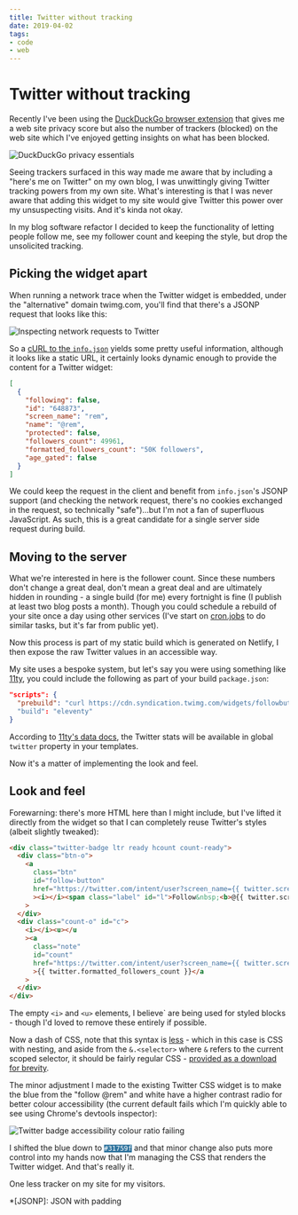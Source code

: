 ```yaml
---
title: Twitter without tracking
date: 2019-04-02
tags:
- code
- web
---
```


# Twitter without tracking

Recently I've been using the [DuckDuckGo browser extension](https://chrome.google.com/webstore/detail/duckduckgo-privacy-essent/bkdgflcldnnnapblkhphbgpggdiikppg) that gives me a web site privacy score but also the number of trackers (blocked) on the web site which I've enjoyed getting insights on what has been blocked.

<!--more-->

<img class="half" src="/images/duckduckgo-rating.png" alt="DuckDuckGo privacy essentials">

Seeing trackers surfaced in this way made me aware that by including a "here's me on Twitter" on my own blog, I was unwittingly giving Twitter tracking powers from my own site. What's interesting is that I was never aware that adding this widget to my site would give Twitter this power over my unsuspecting visits. And it's kinda not okay.

In my blog software refactor I decided to keep the functionality of letting people follow me, see my follower count and keeping the style, but drop the unsolicited tracking.

## Picking the widget apart

When running a network trace when the Twitter widget is embedded, under the "alternative" domain twimg.com, you'll find that there's a JSONP request that looks like this:

![Inspecting network requests to Twitter](/images/twitter-followers-network.png)

So a [cURL to the `info.json`](https://cdn.syndication.twimg.com/widgets/followbutton/info.json\?lang\=en\&screen_names\=rem) yields some pretty useful information, although it looks like a static URL, it certainly looks dynamic enough to provide the content for a Twitter widget:

```json
[
  {
    "following": false,
    "id": "648873",
    "screen_name": "rem",
    "name": "@rem",
    "protected": false,
    "followers_count": 49961,
    "formatted_followers_count": "50K followers",
    "age_gated": false
  }
]
```

We could keep the request in the client and benefit from `info.json`'s JSONP support (and checking the network request, there's no cookies exchanged in the request, so technically "safe")…but I'm not a fan of superfluous JavaScript. As such, this is a great candidate for a single server side request during build.

## Moving to the server

What we're interested in here is the follower count. Since these numbers don't change a great deal, don't mean a great deal and are ultimately hidden in rounding - a single build (for me) every fortnight is fine (I publish at least two blog posts a month). Though you could schedule a rebuild of your site once a day using other services (I've start on [cron.jobs](https://cron.jobs) to do similar tasks, but it's far from public yet).

Now this process is part of my static build which is generated on Netlify, I then expose the raw Twitter values in an accessible way.

My site uses a bespoke system, but let's say you were using something like [11ty](https://11ty.io), you could include the following as part of your build `package.json`:

```json
"scripts": {
  "prebuild": "curl https://cdn.syndication.twimg.com/widgets/followbutton/info.json?lang=en&screen_names=rem > _data/twitter.json"
  "build": "eleventy"
}
```

According to [11ty's data docs](https://www.11ty.io/docs/data-global/), the Twitter stats will be available in global `twitter` property in your templates.

Now it's a matter of implementing the look and feel.

## Look and feel

Forewarning: there's more HTML here than I might include, but I've lifted it directly from the widget so that I can completely reuse Twitter's styles (albeit slightly tweaked):

```html
<div class="twitter-badge ltr ready hcount count-ready">
  <div class="btn-o">
    <a
      class="btn"
      id="follow-button"
      href="https://twitter.com/intent/user?screen_name={{ twitter.screen_name }}"
      ><i></i><span class="label" id="l">Follow&nbsp;<b>@{{ twitter.screen_name }}</b></span></a
    >
  </div>
  <div class="count-o" id="c">
    <i></i><u></u
    ><a
      class="note"
      id="count"
      href="https://twitter.com/intent/user?screen_name={{ twitter.screen_name }}"
      >{{ twitter.formatted_followers_count }}</a
    >
  </div>
</div>
```

The empty `<i>` and `<u>` elements, I believe` are being used for styled blocks - though I'd loved to remove these entirely if possible.

Now a dash of CSS, note that this syntax is [less](http://lesscss.org/) - which in this case is CSS with nesting, and aside from the `&.<selector>` where `&` refers to the current scoped selector, it should be fairly regular CSS - [provided as a download for brevity](/downloads/twitter-widget.less).

The minor adjustment I made to the existing Twitter CSS widget is to make the blue from the "follow @rem" and white have a higher contrast radio for better colour accessibility (the current default fails which I'm quickly able to see using Chrome's devtools inspector):

![Twitter badge accessibility colour ratio failing](/images/twitter-badge-a11y.png)

I shifted the blue down to <code style="background: #31759f; color: white;">#31759f</code> and that minor change also puts more control into my hands now that I'm managing the CSS that renders the Twitter widget. And that's really it.

One less tracker on my site for my visitors.

*[JSONP]: JSON with padding
